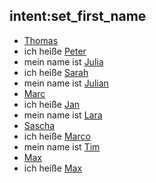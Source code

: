 ﻿## intent:set_first_name
- [Thomas](first_name)
- ich heiße [Peter](first_name)
- mein name ist [Julia](first_name)
- ich heiße [Sarah](first_name)
- mein name ist [Julian](first_name)
- [Marc](first_name)
- ich heiße [Jan](first_name)
- mein name ist [Lara](first_name)
- [Sascha](first_name)
- ich heiße [Marco](first_name)
- mein name ist [Tim](first_name)
- [Max](first_name)
- ich heiße [Max](first_name)

